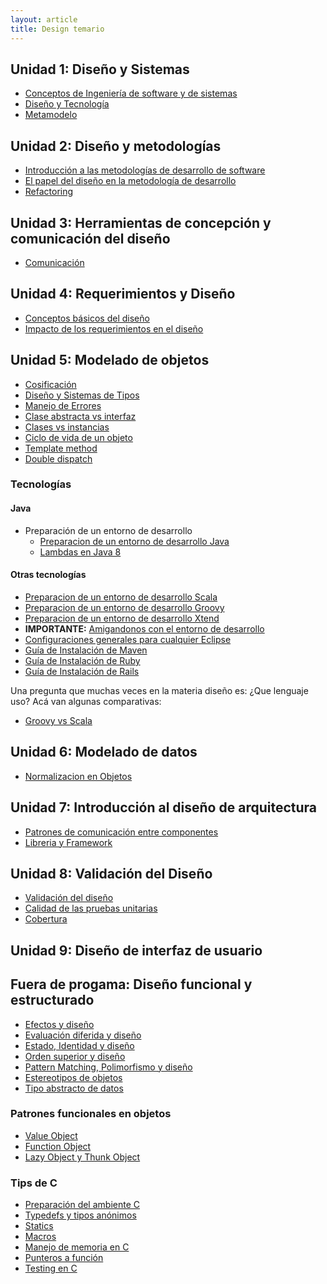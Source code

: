 ```yaml
---
layout: article
title: Design temario
---
```


Unidad 1: Diseño y Sistemas
---------------------------

-   [Conceptos de Ingeniería de software y de sistemas](conceptos-de-ingenieria-de-software-y-de-sistemas.html)
-   [Diseño y Tecnología](diseno-y-tecnologia.html)
-   [Metamodelo](metamodelo.html)

Unidad 2: Diseño y metodologías
-------------------------------

-   [Introducción a las metodologías de desarrollo de software](introduccion-a-las-metodologias-de-desarrollo-de-software.html)
-   [El papel del diseño en la metodología de desarrollo](el-papel-del-diseno-en-la-metodologia-de-desarrollo.html)
-   [Refactoring](refactoring.html)

Unidad 3: Herramientas de concepción y comunicación del diseño
--------------------------------------------------------------

-   [Comunicación](comunicacion.html)

Unidad 4: Requerimientos y Diseño
---------------------------------

-   [Conceptos básicos del diseño](conceptos-basicos-del-diseno.html)
-   [Impacto de los requerimientos en el diseño](impacto-de-los-requerimientos-en-el-diseno.html)

Unidad 5: Modelado de objetos
-----------------------------

-   [Cosificación](cosificacion.html)
-   [Diseño y Sistemas de Tipos](diseno-y-sistemas-de-tipos.html)
-   [Manejo de Errores](manejo-de-errores.html)
-   [Clase abstracta vs interfaz](clase-abstracta-vs-interfaz.html)
-   [Clases vs instancias](clases-vs-instancias.html)
-   [Ciclo de vida de un objeto](ciclo-de-vida-de-un-objeto.html)
-   [Template method](template-method.html)
-   [Double dispatch](double-dispatch.html)

### Tecnologías

#### Java

-   Preparación de un entorno de desarrollo
    -   [Preparacion de un entorno de desarrollo Java](preparacion-de-un-entorno-de-desarrollo-java.html)
    -   [Lambdas en Java 8](lambdas-en-java-8.html)

#### Otras tecnologías

-   [Preparacion de un entorno de desarrollo Scala](preparacion-de-un-entorno-de-desarrollo-scala.html)
-   [Preparacion de un entorno de desarrollo Groovy](preparacion-de-un-entorno-de-desarrollo-groovy.html)
-   [Preparacion de un entorno de desarrollo Xtend](xtend-preparacion-de-un-entorno-de-desarrollo.html)
-   **IMPORTANTE:** [Amigandonos con el entorno de desarrollo](amigandonos-con-el-entorno-de-desarrollo.html)
-   [Configuraciones generales para cualquier Eclipse](configuraciones-generales-para-cualquier-eclipse.html)
-   [Guía de Instalación de Maven](guia-de-instalacion-de-maven.html)
-   [Guía de Instalación de Ruby](guia-de-instalacion-de-ruby.html)
-   [Guía de Instalación de Rails](guia-de-instalacion-de-rails.html)

Una pregunta que muchas veces en la materia diseño es: ¿Que lenguaje uso? Acá van algunas comparativas:

-   [Groovy vs Scala](groovy-vs-scala.html)

Unidad 6: Modelado de datos
---------------------------

-   [Normalizacion en Objetos](normalizacion-en-objetos.html)

Unidad 7: Introducción al diseño de arquitectura
------------------------------------------------

-   [Patrones de comunicación entre componentes](patrones-de-comunicacion-entre-componentes.html)
-   [Libreria y Framework](libreria-y-framework.html)

Unidad 8: Validación del Diseño
-------------------------------

-   [Validación del diseño](validacion-del-diseno.html)
-   [Calidad de las pruebas unitarias](calidad-de-las-pruebas-unitarias.html)
-   [Cobertura](cobertura.html)

Unidad 9: Diseño de interfaz de usuario
---------------------------------------

Fuera de progama: Diseño funcional y estructurado
-------------------------------------------------

-   [Efectos y diseño](efectos-y-diseno.html)
-   [Evaluación diferida y diseño](evaluacion-diferida-y-diseno.html)
-   [Estado, Identidad y diseño](estado--identidad-y-diseno.html)
-   [Orden superior y diseño](orden-superior-y-diseno.html)
-   [Pattern Matching, Polimorfismo y diseño](pattern-matching--polimorfismo-y-diseno.html)
-   [Estereotipos de objetos](estereotipos-de-objetos.html)
-   [Tipo abstracto de datos](tipo-abstracto-de-datos.html)

### Patrones funcionales en objetos

-   [Value Object](value-object.html)
-   [Function Object](function-object.html)
-   [Lazy Object y Thunk Object](lazy-object-y-thunk-object.html)

### Tips de C

-   [Preparación del ambiente C](preparacion-del-ambiente-c.html)
-   [Typedefs y tipos anónimos](typedefs-y-tipos-anonimos.html)
-   [Statics](statics.html)
-   [Macros](macros.html)
-   [Manejo de memoria en C](manejo-de-memoria-en-c.html)
-   [Punteros a función](punteros-a-funcion.html)
-   [Testing en C](testing-en-c.html)

